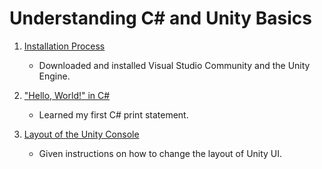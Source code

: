 # Understanding C# and Unity Basics


1. [Installation Process](Installation/notes.md)
    - Downloaded and installed Visual Studio Community and the Unity Engine. 

2. ["Hello, World!" in C#](Exercise1/notes.md)
    - Learned my first C# print statement.

3. [Layout of the Unity Console](UnityConsole/notes.md)
    - Given instructions on how to change the layout of Unity UI.
